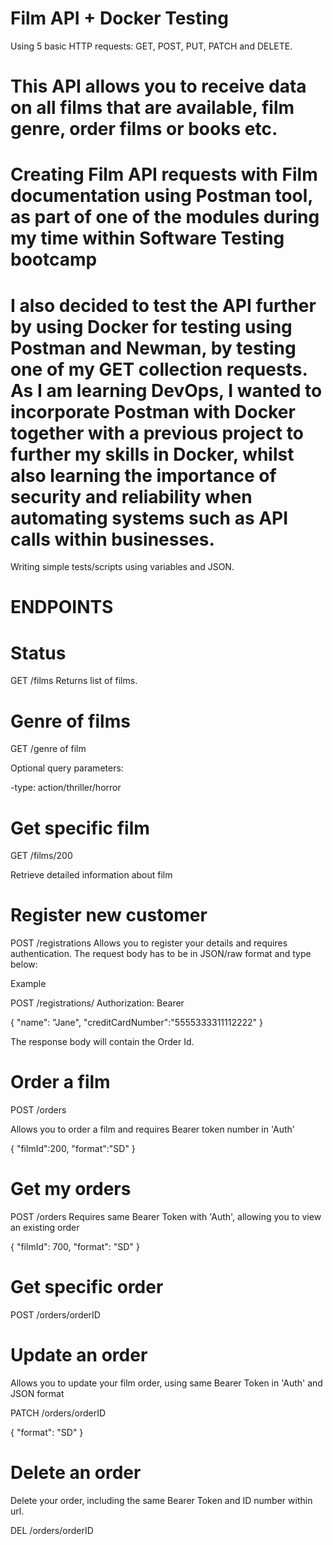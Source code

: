 # Film API + Docker Testing
Using 5 basic HTTP requests: GET, POST, PUT, PATCH and DELETE.

# This API allows you to receive data on all films that are available, film genre, order films or books etc.

# Creating Film API requests with Film documentation using Postman tool, as part of one of the modules during my time within Software Testing bootcamp
# I also decided to test the API further by using Docker for testing using Postman and Newman, by testing one of my GET collection requests. As I am learning DevOps, I wanted to incorporate Postman with Docker together with a previous project to further my skills in Docker, whilst also learning the importance of security and reliability when automating systems such as API calls within businesses.

Writing simple tests/scripts using variables and JSON.

# ENDPOINTS

# Status

GET /films
Returns list of films.

# Genre of films
GET /genre of film

Optional query parameters:

-type: action/thriller/horror

# Get specific film

GET /films/200

Retrieve detailed information about film

# Register new customer

POST /registrations
Allows you to register your details and requires authentication.
The request body has to be in JSON/raw format and type below:

Example

POST /registrations/
Authorization: Bearer <YOUR TOKEN>

{
   "name": "Jane",
   "creditCardNumber":"5555333311112222"
}

The response body will contain the Order Id.
  
# Order a film
 
  POST /orders
  
  Allows you to order a film and requires Bearer token number in 'Auth'

 {
  "filmId":200,
  "format":"SD"
}

 
 # Get my orders
  
  POST /orders
Requires same Bearer Token with 'Auth', allowing you to view an existing order

{
  "filmId": 700,
  "format": "SD"
}
  
# Get specific order
  
  POST /orders/orderID
  
# Update an order
  
  Allows you to update your film order, using same Bearer Token in 'Auth' and JSON format
  
  PATCH /orders/orderID
  
  {
 "format": "SD"
  }
  
  # Delete an order
  
  Delete your order, including the same Bearer Token and ID number within url.
  
  DEL /orders/orderID
  



